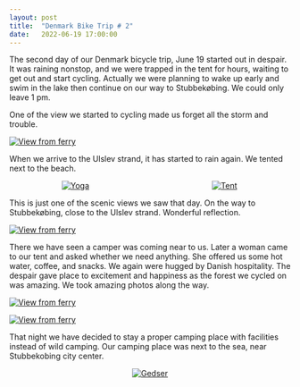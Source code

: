 ```yaml
---
layout: post
title:  "Denmark Bike Trip # 2"
date:   2022-06-19 17:00:00
---
```



The second day of our Denmark bicycle trip, June 19 started out in despair. It was raining nonstop, and we were trapped in the tent for hours, waiting to get out and start cycling. Actually we were planning to wake up early and swim in the lake then continue on our way to Stubbekøbing. We could only leave 1 pm. 

One of the view we started to cycling made us forget all the storm and trouble.

<a href="/assets/19_06/gelincik.jpg"><img src="https://irem.dev/assets/19_06/gelincik.jpg" alt="View from ferry" /></a>

When we arrive to the Ulslev strand, it has started to rain again. We tented next to the beach.

<p style="display: grid; place-items: center; grid-template-columns: 47% 6% 47%;">
  <a href="/assets/19_06/me.jpg"><img src="https://irem.dev/assets/19_06/me_small.jpg" style="" alt="Yoga" /></a>
  <span></span>
  <a href="/assets/19_06/tent.jpg"><img src="https://irem.dev/assets/19_06/tent_small.jpg" style="" alt="Tent" /></a>
</p>

This is just one of the scenic views we saw that day. On the way to Stubbekøbing, close to the Ulslev strand. Wonderful reflection.

<a href="/assets/19_06/lakeview.jpg"><img src="https://irem.dev/assets/19_06/lakeview_small.jpg" alt="View from ferry" /></a>

There we have seen a camper was coming near to us. Later a woman came to our tent and asked whether we need anything. She offered us some hot water, coffee, and snacks. We again were hugged by Danish hospitality. The despair gave place to excitement and happiness as the forest we cycled on was amazing. We took amazing photos along the way. 

<a href="/assets/19_06/fieldview.jpg"><img src="https://irem.dev/assets/19_06/fieldview_small.jpg" alt="View from ferry" /></a>

<a href="/assets/19_06/house.jpg"><img src="https://irem.dev/assets/19_06/house_small.jpg" alt="View from ferry" /></a>

That night we have decided to stay a proper camping place with facilities instead of wild camping.  Our camping place was next to the sea, near Stubbekobing city center. 

<p style="text-align:center">
<a href="/assets/19_06/camp.jpg"><img src="https://irem.dev/assets/19_06/camp_small.jpg" style="max-width:50%" alt="Gedser" /></a>
</p>


